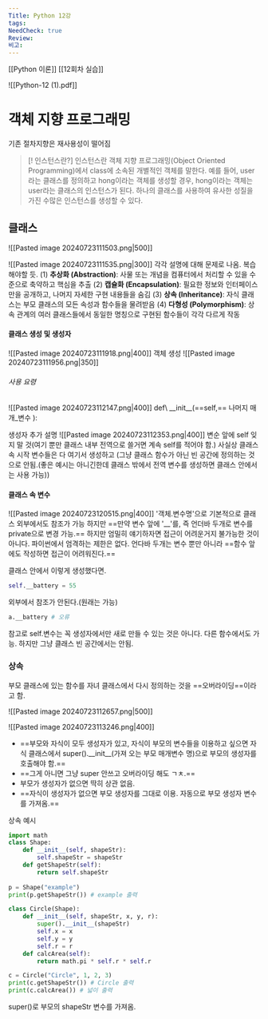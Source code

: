 ```yaml
---
Title: Python 12강
tags: 
NeedCheck: true
Review: 
비고:
---
```

[[Python 이론]]
[[12회차 실습]]

![[Python-12 (1).pdf]]
# 객체 지향 프로그래밍
기존 절차지향은 재사용성이 떨어짐

> [! 인스턴스란?]
> 인스턴스란 객체 지향 프로그래밍(Object Oriented Programming)에서 class에 소속된 개별적인 객체를 말한다.
> 예를 들어, user라는 클래스를 정의하고 hong이라는 객체를 생성할 경우, hong이라는 객체는 user라는 클래스의 인스턴스가 된다. 하나의 클래스를 사용하여 유사한 성질을 가진 수많은 인스턴스를 생성할 수 있다.

## 클래스
![[Pasted image 20240723111503.png|500]]

![[Pasted image 20240723111535.png|300]]
각각 설명에 대해 문제로 나옴. 복습해야할 듯.
(1) **추상화 (Abstraction)**: 사물 또는 개념을 컴퓨터에서 처리할 수 있을 수준으로 축약하고 핵심을 추출
(2) **캡슐화 (Encapsulation)**: 필요한 정보와 인터페이스만을 공개하고, 나머지 자세한 구현 내용들을 숨김
(3) **상속 (Inheritance)**: 자식 클래스는 부모 클래스의 모든 속성과 함수들을 물려받음
(4) **다형성 (Polymorphism)**: 상속 관계의 여러 클래스들에서 동일한 명칭으로 구현된 함수들이 각각 다르게 작동

#### 클래스 생성 및 생성자
![[Pasted image 20240723111918.png|400]]
객체 생성
![[Pasted image 20240723111956.png|350]]

###### 사용 요령
![[Pasted image 20240723112147.png|400]]
def\ \_\_init\_\_(==self,== 나머지 매개_변수 ):

생성자 추가 설명
![[Pasted image 20240723112353.png|400]]
변순 앞에 self 잊지 말 것(여기 뿐만 클래스 내부 전역으로 쓸거면 계속 self를 적어야 함.)
사실상 클래스 속 시작 변수들은 다 여기서 생성하고 (그냥 클래스 함수가 아닌 빈 공간에 정의하는 것으로 안됨.(좋은 예시는 아니긴한데 클래스 밖에서 전역 변수를 생성하면 클래스 안에서는 사용 가능))

#### 클래스 속 변수
![[Pasted image 20240723120515.png|400]]
'객체.변수명'으로 기본적으로 클래스 외부에서도 참조가 가능 하지만
==만약 변수 앞에 '\_\_'를, 즉 언더바 두개로 변수를 private으로 변경 가능.==
하지만 엄밀히 얘기하자면 접근이 어려운거지 불가능한 것이 아니다. 파이썬에서 엄격하는 제한은 없다. 
언다바 두개는 변수 뿐만 아니라 ==함수 앞에도 작성하면 접근이 어려워진다.==

클래스 안에서 이렇게 생성했다면.
```python
self.__battery = 55
```
외부에서 참조가 안된다.(원래는 가능)
```python
a.__battery # 오류
```

참고로 self.변수는 꼭 생성자에서만 새로 만들 수 있는 것은 아니다. 다른 함수에서도 가능. 하지만 그냥 클래스 빈 공간에서는 안됨.

### 상속
부모 클래스에 있는 함수를 자녀 클래스에서 다시 정의하는 것을 ==오버라이딩==이라고 함.

![[Pasted image 20240723112657.png|500]]

![[Pasted image 20240723113246.png|400]]
- ==부모와 자식이 모두 생성자가 있고, 자식이 부모의 변수들을 이용하고 싶으면 자식 클래스에서 super().\_\_init__(가져 오는 부모 매개변수 명)으로 부모의 생성자를 호출해야 함.==
- ==그게 아니면 그냥 super 안쓰고 오버라이딩 해도 ㄱㅊ.==
- 부모가 생성자가 없으면 딱히 상관 없음.
- ==자식이 생성자가 없으면 부모 생성자를 그대로 이용. 자동으로 부모 생성자 변수를 가져옴.==


상속 예시
```python
import math 
class Shape: 
	def __init__(self, shapeStr): 
		self.shapeStr = shapeStr 
	def getShapeStr(self): 
		return self.shapeStr 
		
p = Shape("example")
print(p.getShapeStr()) # example 출력

class Circle(Shape): 
	def __init__(self, shapeStr, x, y, r):
		super().__init__(shapeStr) 
		self.x = x 
		self.y = y 
		self.r = r 
	def calcArea(self): 
		return math.pi * self.r * self.r

c = Circle("Circle", 1, 2, 3)
print(c.getShapeStr()) # Circle 출력
print(c.calcArea()) # 넓이 출력
```
super()로 부모의 shapeStr 변수를 가져옴.
